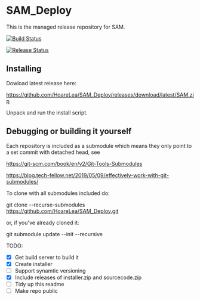 <h1>SAM_Deploy</h1>

This is the managed release repository for SAM.

[![Build Status](https://hldigitalinnovation.visualstudio.com/HLApps/_apis/build/status/SAM-deploy-All%20in%20One?branchName=master)](https://hldigitalinnovation.visualstudio.com/HLApps/_build/latest?definitionId=21&branchName=master)

[![Release Status](https://hldigitalinnovation.vsrm.visualstudio.com/_apis/public/Release/badge/a6367bee-24cb-4be6-a95d-64f2645fdd2d/12/18)](https://hldigitalinnovation.vsrm.visualstudio.com/_apis/public/Release/badge/a6367bee-24cb-4be6-a95d-64f2645fdd2d/12/18)

<h2>Installing</h2>

Dowload latest release here:

https://github.com/HoareLea/SAM_Deploy/releases/download/latest/SAM.zip

Unpack and run the install script.


<h2>Debugging or building it yourself</h2>

Each repository is included as a submodule which means they only point to a set commit with detached head, see 

https://git-scm.com/book/en/v2/Git-Tools-Submodules

https://blog.tech-fellow.net/2019/05/09/effectively-work-with-git-submodules/

To clone with all submodules included do:

git clone --recurse-submodules https://github.com/HoareLea/SAM_Deploy.git

or, if you've already cloned it:

git submodule update --init --recursive


TODO:
- [x] Get build server to build it
- [x] Create installer
- [ ] Support synamtic versioning
- [x] Include releases of installer.zip and sourcecode.zip
- [ ] Tidy up this readme
- [ ] Make repo public
